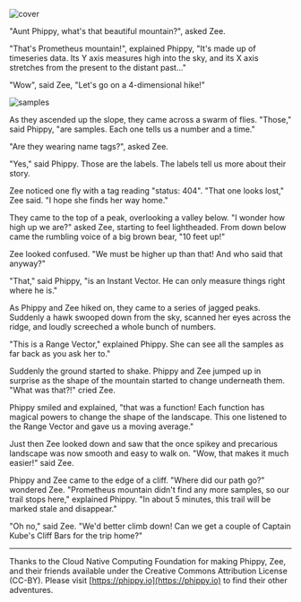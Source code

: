 ![cover](https://user-images.githubusercontent.com/1438478/58668004-dd6c3c80-82f4-11e9-90e3-00b6580c27e8.jpg)

"Aunt Phippy, what's that beautiful mountain?", asked Zee.

"That's Prometheus mountain!", explained Phippy, "It's made up of timeseries data. Its Y axis measures high into the sky, and its X axis stretches from the present to the distant past..."

"Wow", said Zee, "Let's go on a 4-dimensional hike!"

![samples](https://user-images.githubusercontent.com/1438478/58668010-e0672d00-82f4-11e9-8468-72f69e7ab489.jpg)

As they ascended up the slope, they came across a swarm of flies. "Those," said Phippy, "are samples. Each one tells us a number and a time."

"Are they wearing name tags?", asked Zee.

"Yes," said Phippy. Those are the labels. The labels tell us more about their story.

Zee noticed one fly with a tag reading "status: 404". "That one looks lost," Zee said. "I hope she finds her way home."

They came to the top of a peak, overlooking a valley below. "I wonder how high up we are?" asked Zee, starting to feel lightheaded. From down below came the rumbling voice of a big brown bear, "10 feet up!"

Zee looked confused. "We must be higher up than that! And who said that anyway?"

"That," said Phippy, "is an Instant Vector. He can only measure things right where he is."

As Phippy and Zee hiked on, they came to a series of jagged peaks. Suddenly a hawk swooped down from the sky, scanned her eyes across the ridge, and loudly screeched a whole bunch of numbers.

"This is a Range Vector," explained Phippy. She can see all the samples as far back as you ask her to."

Suddenly the ground started to shake. Phippy and Zee jumped up in surprise as the shape of the mountain started to change underneath them. "What was that?!" cried Zee.

Phippy smiled and explained, "that was a function! Each function has magical powers to change the shape of the landscape. This one listened to the Range Vector and gave us a moving average."

Just then Zee looked down and saw that the once spikey and precarious landscape was now smooth and easy to walk on. "Wow, that makes it much easier!" said Zee.

Phippy and Zee came to the edge of a cliff. "Where did our path go?" wondered Zee. "Prometheus mountain didn't find any more samples, so our trail stops here," explained Phippy. "In about 5 minutes, this trail will be marked stale and disappear."

"Oh no," said Zee. "We'd better climb down! Can we get a couple of Captain Kube's Cliff Bars for the trip home?"

---

Thanks to the Cloud Native Computing Foundation for making Phippy, Zee, and their friends available under the Creative Commons Attribution License (CC-BY). Please visit [https://phippy.io](https://phippy.io) to find their other adventures.
